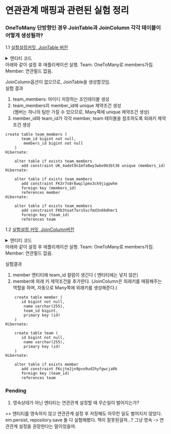 # 연관관계 매핑과 관련된 실험 정리

### OneToMany 단방향인 경우 JoinTable과 JoinColumn 각각 테이블이 어떻게 생성될까?

1.1 [실험설정커밋, JoinTable 버전](https://github.com/lee95292/jpa-tests/commit/d66afa18545a51f72c1d52c82440e1b449c86a2e)
<details>
<summary> 엔티티 코드 </summary>

```
@Entity
public class Team {
    @Id
    private Long id;

    private String name;

    @OneToMany
    private List<Member> members;
}
```

```
@Entity
public class Member {
    @Id
    private Long id;

    private String name;


}
```
</details>
아래와 같이 설정 후 애플리케이션 실행.  
Team: OneToMany로 members가짐.   
Member: 연관필드 없음.

JoinColumn옵션이 없으므로, JoinTable을 생성할것임.  
실험 결과   
1. team_members: 아이디 저장하는 조인테이블 생성  
2. team_members의 member_id에 unique 제약조건 생성  
(멤버는 하나의 팀만 가질 수 있으므로, Many쪽에 unique 제약조건 생성)  
3. member_id와 team_id가 각각 member, team 테이블을 참조하도록 외래키 제약조건 생성 

```
create table team_members (
       team_id bigint not null,
        members_id bigint not null
    )
Hibernate: 
    
    alter table if exists team_members 
       add constraint UK_4adet9n1mfa8wy3wbe963bt36 unique (members_id)
Hibernate: 
    
    alter table if exists team_members 
       add constraint FK3r7v8r6wqilpmx3ck9jigpwhm 
       foreign key (members_id) 
       references member
Hibernate: 
    
    alter table if exists team_members 
       add constraint FKb3toat7ors5scfmd3n69dhmr1 
       foreign key (team_id) 
       references team
```

1.2 [실험설정 커밋, JoinColumn버전](https://github.com/lee95292/jpa-tests/commit/5bc2ebe54a672ee4c708b964120af32d42a921a6)
<details>
<summary> 엔티티 코드 </summary>

```
@Entity
public class Team {
    @Id
    private Long id;

    private String name;

    @OneToMany @JoinColumn(name="team_id")
    private List<Member> members;
}
```

```
@Entity
public class Member {
    @Id
    private Long id;

    private String name;


}
```
</details>
아래와 같이 설정 후 애플리케이션 실행.  
Team: OneToMany로 members가짐.   
Member: 연관필드 없음. 

실험결과

1. member 엔티티에 team_id 컬럼이 생긴다 ( 엔티티에는 넣지 않은)   
2. member에 외래 키 제약조건을 추가한다.
   (JoinColumn은 외래키를 매핑해주는 역할을 하며, 자동으로 Many쪽에 외래키를 생성해준다.)


```
    create table member (
       id bigint not null,
        name varchar(255),
        team_id bigint,
        primary key (id)
    )
Hibernate: 
    
    create table team (
       id bigint not null,
        name varchar(255),
        primary key (id)
    )
Hibernate: 
    
    alter table if exists member 
       add constraint FKcjte2jn9pvo9ud2hyfgwcja0k 
       foreign key (team_id) 
       references team
```

### Pending
1. 영속상태가 아닌 엔티티는 연관관계 설정할 때 무슨일이 벌어지는가?

=> 엔티티를 영속하지 않고 연관관계 설정 후 저장해도 아무런 일도 벌어지지 않았다.
em.persist, repository.save 둘 다 실험해봤다. 책이 잘못된걸까...? 그냥 영속 -> 연관관계 설정을 권장한다는 말이었을까.  